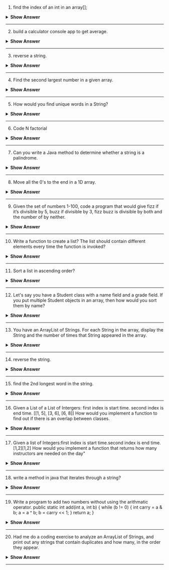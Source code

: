 1. find the index of an int in an array[];

<details><summary><b> Show Answer</b></summary>
  
<blockquote>

**Java**1. find the index of an int in an array[];

<details><summary><b> Show Answer</b></summary>
  
<blockquote>

**Java**

```java
import java.util.Scanner;

public class demo {

    public static int findIndex(int[] arr, int n) {
        for (int i = 0; i < arr.length; i++) {
            if (arr[i] == n) {
                return i;
            }
        }
        return -1; // return -1 if the element is not found
    }
    
    public static void main(String[] args){
        Scanner scn=new Scanner(System.in);

        int[] arr={1,2,3,4,5,6}; 
        
        System.out.println("Enter the number whose index you want to find");
        int no=scn.nextInt();

        System.out.println(findIndex(arr, no));
    }
 
}

```
**C#**

``` C#


using System;
 
public static class Extensions
{
    public static int findIndex<T>(this T[] array, T item) {
        return Array.IndexOf(array, item);
    }
}
 
public class Example
{
    public static void Main()
    {
        int[] array = { 1, 2, 3, 4, 5 };
        int item = Convert.ToInt32(Console.ReadLine());
        int index = array.findIndex(item);
        if (index != -1) {
            Console.WriteLine(String.Format("Element {0} is found at index {1}", item, index));
        }
        else {
            Console.WriteLine("Element not found in the given array.");
        }
    }
}

```

**Python**

```python

lst = [13, 4, 20, 15, 6, 20, 20]

print(lst.index(6))

```

</blockquote>

</details>

---

2. build a calculator console app to get average.

<details><summary><b> Show Answer</b></summary>
  
<blockquote>

Code for calculator application is mentioned below:
**Java**

```java

import java.util.*;

public class Calculator {
    public static void main(String[] args) {
        Scanner scanner = new Scanner(System.in);

        System.out.print("Enter the total number of elements: ");
        int n = scanner.nextInt();

        int sum = 0;
        for (int i = 0; i < n; i++) {
            System.out.print("Enter element : ");
            int num = scanner.nextInt();
            sum += num;
        }

        double average = (double) sum / n;
        System.out.println("The average is: " + average);

    }
}


```
**C#**

```C#
 
//Program to calculate the average of array elements.

using System;

class Avg
{
    public static void Main()
    {
        int n = Convert.ToInt32(Console.ReadLine());
        int[] arr = new int[n];
        int sum = 0;
        float average = 0.0F;
        for(int i = 0; i < n; i++) {
            arr[i] = Convert.ToInt32(Console.ReadLine());
            //Console.WriteLine(i);
            sum += arr[i];
        }
        average=(float)sum/n;
        Console.WriteLine(average);
    }
}

```

**Python**

```python

# Python code to get average of list

def Average(lst):
	sum_of_list = 0
	for i in range(len(lst)):
		sum_of_list += lst[i]
	average = sum_of_list/len(lst)
	return average


# Driver Code
lst = [15, 9, 55, 41, 35, 20, 62, 49]
average = Average(lst)
print("Average of the list =", round(average, 2))

```
</blockquote>

</details>

---


3. reverse a string.

<details><summary><b> Show Answer</b></summary>
  
<blockquote>

Suppose we have an sample string as "Hello, World!" to reverse this string we can use following code.

**Java**

```java

String str = "Hello, World!";
String reversedStr = "";
for (int i = str.length() - 1; i >= 0; i--) {
    reversedStr += str.charAt(i);
}
System.out.println(reversedStr); 


```
**C#**

```C#
using System;
namespace Exercises
{
    class Program
    {
        static void Main(string[] args)
        {
            Console.Write("Enter a String : ");
            string originalString = Console.ReadLine();
            string reverseString = string.Empty;
            for (int i = originalString.Length - 1; i >= 0; i--)
            {
                reverseString += originalString[i];
            }
            Console.Write($"Reverse String is : {reverseString} ");
            
        }      
    }
}

```

**Python**

```python
# Function to reverse a string
def reverse(string):
    string = string[::-1]
    return string
 
s = input("Enter the string: ")
 
print("The original string is : ", end="")
print(s)
 
print("The reversed string(using extended slice syntax) is : ", end="")
print(reverse(s))

```
</blockquote>

</details>

---

4. Find the second largest number in a given array.

<details><summary><b> Show Answer</b></summary>
  
<blockquote>

**Java**

```Java

public class test {


    public static int findSecondLargest(int[] arr) {
        int largest = arr[0];
        int secondLargest = Integer.MIN_VALUE;
    
        for (int i = 1; i < arr.length; i++) {
            if (arr[i] > largest) {
                secondLargest = largest;
                largest = arr[i];
            } else if (arr[i] > secondLargest && arr[i] != largest) {
                secondLargest = arr[i];
            }
        }
    
        return secondLargest;
    }

    public static void main(String[] args) {
        
        int[] arr={1,2,3,4,5,6,7,8,9,9,8};

        System.out.println(findSecondLargest(arr));
    }
}

```
**C#**

```C#
using System;

class Program
{
    public static void Main()
    {
        int n = Convert.ToInt32(Console.ReadLine());
        int largest,secondLargest,i,j=0;
        int[] arr = new int[n];
        
        for(i = 0; i < n; i++) {
            arr[i] = Convert.ToInt32(Console.ReadLine());
        }
         largest = 0;
 
            for (i = 0; i < n; i++)
            {
                if (largest < arr[i])
                {
                    largest = arr[i];
                    j = i;
                }
            }
            /* ignore the largest element and find the 2nd largest element in the array */
            secondLargest = 0;
            for (i = 0; i < n; i++)
            {
                if (i == j)
                {
                    continue;  /* ignoring the largest element */
                    
                }
                else
                {
                    if (secondLargest < arr[i])
                    {
                        secondLargest = arr[i];
                    }
                }
            }
 
            Console.Write("The Second largest element in the array is :  {0} \n\n", secondLargest);
    }
}

```

**Python**

```python
# Python program to find largest number
# in a list

# List of numbers
list1 = [10, 20, 20, 4, 45, 45, 45, 99, 99]

# Removing duplicates from the list
list2 = list(set(list1))

# Sorting the list
list2.sort()

# Printing the second last element
print("Second largest element is:", list2[-2])

```

</blockquote>

</details>

---


5. How would you find unique words in a String?

<details><summary><b> Show Answer</b></summary>
  
<blockquote>

The following code will give you the unique characters from the string.

**Java**

```java

import java.util.*;

public class test {


    public static ArrayList<Character> findUniqueChars(String str) {
        
        str=str.toLowerCase();
        Map<Character,Integer> charCount=new HashMap<>();
        ArrayList<Character> chArray=new ArrayList<>();
    
        for (int i = 0; i < str.length(); i++) {
            char ch = str.charAt(i);
            if (!Character.isWhitespace(ch)) {
                if(null != charCount.putIfAbsent(ch,1)){
                    int count=charCount.get(ch);
                    charCount.put(ch,++count);
                }
            }
        }
        
        for (Map.Entry<Character,Integer> entry : charCount.entrySet()){
            if(entry.getValue()==1){
                chArray.add(entry.getKey());
            }
        }

        return chArray;
    
    }

    public static void main(String[] args) {
        String str="Hello there";

        System.out.println(findUniqueChars(str));
    }
}

```
**C#**

```C#
using System;
using System.Linq;
class HelloWorld {
  static void Main() {
    string input = "C# Corner is a popular online community popular online community";
    string[] words = input.Split(' ');
    string[] distinctWords = words.Distinct().ToArray();
    string output = string.Join(" ", distinctWords);
    Console.WriteLine(output);
  }
}
```
**Python**

```python
def printWords(l):
     
    # for loop for iterating
    for i in l:
        print(i)
 
 
# Driver code
str = input("Enter the string: ")
 
# storing string in the form of list of words
s = set(str.split(" "))
 
# passing list to print words function
printWords(s)

```
</blockquote>

</details>

---


6. Code N factorial

<details><summary><b> Show Answer</b></summary>
  
<blockquote>

The following code will give you the factorial of given number N.

**Java**

```Java

import java.util.*;

public class test {

        public static void main(String[] args) {

            Scanner scn=new Scanner(System.in);
            System.out.println("Enter the value of N :");
            int n = scn.nextInt(); 
            
            int factorial = 1;
            
            for(int i=1; i<=n; i++){
                factorial *= i;
            }
            
            System.out.println("Factorial of " + n + " is: " + factorial);
        }
    
}

```
**C#**

```C#
using System;
namespace Exercises
{
    class Program
    {
        static void Main(string[] args)
        {
            Console.Write("Enter a Number : ");
            int number = int.Parse(Console.ReadLine());

            long factorial = RecursiveFactorial(number);
            Console.Write($"Factorial of {number} is: {factorial}");    
            
            
        }

        static long RecursiveFactorial(int number)
        {
            if (number == 1)
            {
                return 1;
            } 
            else
            {
                return number * RecursiveFactorial(number - 1);
            }    
        }
    }
}

```

**Python**

```python

num = int(input("Enter a number: "))

factorial = 1

# check if the number is negative, positive or zero
if num < 0:
   print("Sorry, factorial does not exist for negative numbers")
elif num == 0:
   print("The factorial of 0 is 1")
else:
   for i in range(1,num + 1):
       factorial = factorial*i
   print("The factorial of",num,"is",factorial)

```

</blockquote>

</details>

---


7. Can you write a Java method to determine whether a string is a palindrome.

<details><summary><b> Show Answer</b></summary>
  
<blockquote>

The following programme checks if the given string is palindrome or not. It will return "Yes" if the string is palindrome and "No" if the string is not a palindrome.

**Java**

```java

import java.util.*;

public class test {
 
    
    static boolean isPalindrome(String str)
    {
 
       
        int i = 0;
        int j = str.length() - 1;
        while (i < j) {
            if (str.charAt(i) != str.charAt(j))
                return false;
            i++;
            j--;
        }
        return true;
    }
 
    
    public static void main(String[] args)
    {
       
        Scanner scn=new Scanner(System.in);
        System.out.println("Enter the string:");
        String str = scn.nextLine(); 

        str = str.toLowerCase();
        if (isPalindrome(str))
            System.out.print("Yes");
        else
            System.out.print("No");
    }
}

```
**C#**

```C#
using System;
namespace LogicalPrograms
{
    public class Program
    {
        static void Main(string[] args)
        {
            Console.Write("Enter a string to Check Palindrome : ");
            string name = Console.ReadLine();
            string reverse = string.Empty;
            
            for (int i = name.Length - 1; i >= 0; i--)
            {
                reverse += name[i];
            }
            
            if (name == reverse)
            {
                Console.WriteLine($"{name} is Palindrome.");
            }
            else
            {
                Console.WriteLine($"{name} is not Palindrome");
            }
            
        }
    }
}
```
**Python**

```python
def isPalindrome(s):
    return s == s[::-1]
  
  
# Driver code
s = input("Enter the string: ")
ans = isPalindrome(s)
  
if ans:
    print("Yes, It is a Palindrome")
else:
    print("No, It is not a Palindrome")
```
</blockquote>

</details>

---


8. Move all the 0's to the end in a 1D array.

<details><summary><b> Show Answer</b></summary>
  
<blockquote>

The following code will move all the 0's present in the array at the end.

**Java**

```java

import java.util.*;

public class test {
 
    
    public static void moveZeroesToEnd(int[] arr) {
        int nonZeroIndex = 0;
    
        for (int i = 0; i < arr.length; i++) {
            if (arr[i] != 0) {
                arr[nonZeroIndex++] = arr[i];
            }
        }
     
        while (nonZeroIndex < arr.length) {
            arr[nonZeroIndex++] = 0;
        }

        System.out.println(arr[1]);
    }
 
    
    public static void main(String[] args)
    {
       
        Scanner scn=new Scanner(System.in);
       int[] arr={1,0,2,0,3,4,5};
        moveZeroesToEnd(arr);
        
    }
}

```
**C#**

```C#

using System;

class PushZero
{

	static void pushZerosToEnd(int []arr, int n)
	{
	
		int count = 0;
		for (int i = 0; i < n; i++)
		if (arr[i] != 0)
	
		arr[count++] = arr[i];
	
		while (count < n)
		arr[count++] = 0;
	}
	
	
	public static void Main ()
	{
		int []arr = {1, 9, 8, 4, 0, 0, 2, 7, 0, 6, 0, 9};
		int n = arr.Length;
		pushZerosToEnd(arr, n);
		Console.WriteLine("Array after pushing all zeros to the back: ");
		for (int i = 0; i < n; i++)
		Console.Write(arr[i] +" ");
	}
}
```


**Python**
```python
def pushZerosToEnd(arr, n):
	count = 0
	for i in range(n):
		if arr[i] != 0:
			arr[count] = arr[i]
			count+=1
	
	while count < n:
		arr[count] = 0
		count += 1
		

arr = [1, 9, 8, 4, 0, 0, 2, 7, 0, 6, 0, 9]
n = len(arr)
pushZerosToEnd(arr, n)
print("Array after pushing all zeros to end of array:")
print(arr)

```
</blockquote>

</details>

---

9. Given the set of numbers 1-100, code a program that would give fizz if it’s divisible by 5, buzz if divisible by 3, fizz buzz is divisible by both and the number of by neither.

<details><summary><b> Show Answer</b></summary>
  
<blockquote>

**Java**

```java
import java.util.*;

public class Test{
    public static void main(String[] args) {
        for (int num = 1; num <= 100; num++) {
            if (num % 3 == 0 && num % 5 == 0) {
                System.out.println("FizzBuzz");
            } else if (num % 3 == 0) {
                System.out.println("Buzz");
            } else if (num % 5 == 0) {
                System.out.println("Fizz");
            } else {
                System.out.println(num);
            }
        }
        
        
    }
}

```
**C#**
```C#
using System;
namespace LogicalPrograms
{
    public class Program
    {
        static void Main(string[] args)
        {
            for (int num = 1; num <= 100; num++) {
            if (num % 3 == 0 && num % 5 == 0) {
                Console.WriteLine("FizzBuzz");
            } else if (num % 3 == 0) {
                Console.WriteLine("Buzz");
            } else if (num % 5 == 0) {
                Console.WriteLine("Fizz");
            } else {
                Console.WriteLine(num);
            }
        }
        }
    }
}
```

**Python**

```python
def fizzBuzz(n):
    for n in range(1,n+1):
        if n % 3 == 0 and n % 5 == 0:
            print('FizzBuzz')
        elif n % 3 == 0:
            print('Fizz')
        elif n % 5 == 0:
            print('Buzz')
        else:
            print(n)

if __name__ == '__main__':
    n = int(input().strip())
    fizzBuzz(n)

```

</blockquote>

</details>

---


10. Write a function to create a list? The list should contain different elements every time the function is invoked?

<details><summary><b> Show Answer</b></summary>
  
<blockquote>

The following code contains a  `generateList()` method which generates a list with random elements every time it is called. The size of the list must be passed as an argument to the `generateList()` method.

**Java**

```java 
import java.util.*;

public class Test{
    public static void main(String[] args) {
        ArrayList<Integer> list = new ArrayList<Integer>();
        
        list=generateList(3);
        System.out.println(list.toString());


        list=generateList(5);
        System.out.println(list.toString());
    }

    public static ArrayList<Integer> generateList(int size) {
        ArrayList<Integer> list = new ArrayList<Integer>();
        Random rand = new Random();

        for (int i = 0; i < size; i++) {
            int randNum = rand.nextInt(100);
            list.add(randNum);
        }

        return list;
    }
}

```

</blockquote>

</details>

---


11. Sort a list in ascending order?

<details><summary><b> Show Answer</b></summary>
  
<blockquote>

The following code will sort a list of integers in ascending order using the built-in `Collections` class in Java:

**Java**

```java

import java.util.*;

public class Test{
    public static void main(String[] args) {
        ArrayList<Integer> numbers = new ArrayList<Integer>();
        numbers.add(5);
        numbers.add(2);
        numbers.add(8);
        numbers.add(1);

        Collections.sort(numbers);

        System.out.println(numbers);
    }

    
}

```
**C#**
```C#
// C# program to sort a list of integers
// Using OrderBy() method
using System;
using System.Linq;
using System.Collections.Generic;

class Exercise{
	
static void Main(string[] args)
{
	List<int> nums = new List<int>() { 50, 20, 40, 60, 33, 70 };
	
	var result_set = nums.OrderBy(num => num);
	
	Console.WriteLine("Sorted in Ascending order:");
	foreach (int value in result_set)
	{
		Console.Write(value + " ");
	}
}
}

```

**Python**
```python


numbers = [1, 3, 4, 2]

print(numbers.sort()) # None
print(numbers)		 # [1, 2, 3, 4]

print(sorted(numbers)) # [1, 2, 3, 4]
print(numbers)		 # [1, 3, 4, 2]



```
</blockquote>

</details>

---

12. Let's say you have a Student class with a name field and a grade field. If you put multiple Student objects in an array, then how would you sort them by name?

<details><summary><b> Show Answer</b></summary>
  
<blockquote>

The following code the Student class implements the `Comparable` interface and overrides the `compareTo()` method to compare two Student objects based on their name field. 

```java

import java.util.*;

class Student implements Comparable<Student> {
    private String name;
    private int grade;

    public Student(String name, int grade) {
        this.name = name;
        this.grade = grade;
    }

    public String getName() {
        return name;
    }

    public int getGrade() {
        return grade;
    }

    @Override
    public int compareTo(Student other) {
        return this.name.compareTo(other.getName());
    }

}

public class Test{
    public static void main(String[] args) {
        Student[] students = new Student[3];
        students[0] = new Student("Ram", 80);
        students[1] = new Student("Sham", 52);
        students[2] = new Student("Manoj", 78);

        Arrays.sort(students);

        for (Student s : students) {
            System.out.println(s.getName() + " " + s.getGrade());
        }
    }
    
}

```

</blockquote>

</details>

---

13. You have an ArrayList of Strings. For each String in the array, display the String and the number of times that String appeared in the array.

<details><summary><b> Show Answer</b></summary>
  
<blockquote>

The following code displays each String in an ArrayList along with the number of times that String appears in the list:

```java
import java.util.*;

public class Test{
    public static void main(String[] args) {
        ArrayList<String> strings = new ArrayList<String>();
        strings.add("Man");
        strings.add("Animal");
        strings.add("Animal");
        strings.add("Bird");

        Map<String, Integer> stringCount = new HashMap<String, Integer>();

        for (String s : strings) {
            if (stringCount.containsKey(s)) {
                stringCount.put(s, stringCount.get(s) + 1);
            } else {
                stringCount.put(s, 1);
            }
        }

        for (Map.Entry<String, Integer> entry : stringCount.entrySet()) {
            System.out.println(entry.getKey() + " : " + entry.getValue() + " time(s)");
        }
    }
    
}

```
**C#**
```C#
using System;
namespace Exercises
{
    class Program
    {
        static void Main(string[] args)
        {
            Console.Write("Enter the string : ");
            string message = Console.ReadLine();
            message = message.Replace(" ", string.Empty);
            while (message.Length > 0)
            {
                Console.Write(message[0] + " : ");
                int count = 0;
                for (int j = 0; j < message.Length; j++)
                {
                    if (message[0] == message[j])
                    {
                        count++;
                    }
                }
                Console.WriteLine(count);
                message = message.Replace(message[0].ToString(), string.Empty);
            }
        }
    }
}
```
**python**

```python
inp_str = "Programming"
out = {x : inp_str.count(x) for x in set(inp_str )}
print ("Occurrence of all characters in the given string is :\n "+ str(out))
```


</blockquote>

</details>

---

14. reverse the string.  

<details><summary><b> Show Answer</b></summary>
  
<blockquote>

The following code will reverse using character array.

```java

import java.util.*;

public class Test{
    public static void main(String[] args) {
        String originalString = "hello world";
        char[] originalArray = originalString.toCharArray();
        char[] reversedArray = new char[originalArray.length];

        for (int i = 0; i < originalArray.length; i++) {
            reversedArray[i] = originalArray[originalArray.length - 1 - i];
        }

        String reversedString = new String(reversedArray);
        System.out.println(reversedString);    
}
   
}
```

</blockquote>

</details>

---

15. find the 2nd longest word in the string.

<details><summary><b> Show Answer</b></summary>
  
<blockquote>

```java

```

</blockquote>

</details>

---

16. Given a List of a List of Intergers: first index is start time. second index is end time. [[1, 5], [3, 6], [6, 8]] How would you implement a function to find out if there is an overlap between classes.


<details><summary><b> Show Answer</b></summary>
  
<blockquote>



</blockquote>

</details>

---

17. Given a list of Integers:first index is start time.second index is end time.[1,2][1,2] How would you implement a function that returns how many instructors are needed on the day"

<details><summary><b> Show Answer</b></summary>
  
<blockquote>



</blockquote>

</details>

---

18. write a method in java that iterates through a string?

<details><summary><b> Show Answer</b></summary>
  
<blockquote>



</blockquote>

</details>

---

19. Write a program to add two numbers without using the arithmatic operator.
public static int add(int a, int b) {
    while (b != 0) {
        int carry = a & b;
        a = a ^ b;
        b = carry << 1;
    }
    return a;
}

<details><summary><b> Show Answer</b></summary>
  
<blockquote>



</blockquote>

</details>

---

20. Had me do a coding exercise to analyze an ArrayList of Strings, and print out any strings that contain duplicates and how many, in the order they appear.

<details><summary><b> Show Answer</b></summary>
  
<blockquote>



</blockquote>

</details>

---



```java
import java.util.Scanner;

public class demo {

    public static int findIndex(int[] arr, int n) {
        for (int i = 0; i < arr.length; i++) {
            if (arr[i] == n) {
                return i;
            }
        }
        return -1; // return -1 if the element is not found
    }
    
    public static void main(String[] args){
        Scanner scn=new Scanner(System.in);

        int[] arr={1,2,3,4,5,6}; 
        
        System.out.println("Enter the number whose index you want to find");
        int no=scn.nextInt();

        System.out.println(findIndex(arr, no));
    }
 
}

```
**C#**

``` C#


using System;
 
public static class Extensions
{
    public static int findIndex<T>(this T[] array, T item) {
        return Array.IndexOf(array, item);
    }
}
 
public class Example
{
    public static void Main()
    {
        int[] array = { 1, 2, 3, 4, 5 };
        int item = Convert.ToInt32(Console.ReadLine());
        int index = array.findIndex(item);
        if (index != -1) {
            Console.WriteLine(String.Format("Element {0} is found at index {1}", item, index));
        }
        else {
            Console.WriteLine("Element not found in the given array.");
        }
    }
}

```

**Python**

```python

lst = [13, 4, 20, 15, 6, 20, 20]

print(lst.index(6))

```

</blockquote>

</details>

---

2. build a calculator console app to get average.

<details><summary><b> Show Answer</b></summary>
  
<blockquote>

Code for calculator application is mentioned below:
	
**Java**

```java

import java.util.*;

public class Calculator {
    public static void main(String[] args) {
        Scanner scanner = new Scanner(System.in);

        System.out.print("Enter the total number of elements: ");
        int n = scanner.nextInt();

        int sum = 0;
        for (int i = 0; i < n; i++) {
            System.out.print("Enter element : ");
            int num = scanner.nextInt();
            sum += num;
        }

        double average = (double) sum / n;
        System.out.println("The average is: " + average);

    }
}


```
**C#**

```C#
 
//Program to calculate the average of array elements.

using System;

class Avg
{
    public static void Main()
    {
        int n = Convert.ToInt32(Console.ReadLine());
        int[] arr = new int[n];
        int sum = 0;
        float average = 0.0F;
        for(int i = 0; i < n; i++) {
            arr[i] = Convert.ToInt32(Console.ReadLine());
            //Console.WriteLine(i);
            sum += arr[i];
        }
        average=(float)sum/n;
        Console.WriteLine(average);
    }
}

```

**Python**

```python

# Python code to get average of list

def Average(lst):
	sum_of_list = 0
	for i in range(len(lst)):
		sum_of_list += lst[i]
	average = sum_of_list/len(lst)
	return average


# Driver Code
lst = [15, 9, 55, 41, 35, 20, 62, 49]
average = Average(lst)
print("Average of the list =", round(average, 2))

```
</blockquote>

</details>

---


3. reverse a string.

<details><summary><b> Show Answer</b></summary>
  
<blockquote>

Suppose we have an sample string as "Hello, World!" to reverse this string we can use following code.

**Java**

```java

String str = "Hello, World!";
String reversedStr = "";
for (int i = str.length() - 1; i >= 0; i--) {
    reversedStr += str.charAt(i);
}
System.out.println(reversedStr); 


```
**C#**

```C#
using System;
namespace Exercises
{
    class Program
    {
        static void Main(string[] args)
        {
            Console.Write("Enter a String : ");
            string originalString = Console.ReadLine();
            string reverseString = string.Empty;
            for (int i = originalString.Length - 1; i >= 0; i--)
            {
                reverseString += originalString[i];
            }
            Console.Write($"Reverse String is : {reverseString} ");
            
        }      
    }
}

```

**Python**

```python
# Function to reverse a string
def reverse(string):
    string = string[::-1]
    return string
 
s = input("Enter the string: ")
 
print("The original string is : ", end="")
print(s)
 
print("The reversed string(using extended slice syntax) is : ", end="")
print(reverse(s))

```
</blockquote>

</details>

---

4. Find the second largest number in a given array.

<details><summary><b> Show Answer</b></summary>
  
<blockquote>

**Java**

```Java

public class test {


    public static int findSecondLargest(int[] arr) {
        int largest = arr[0];
        int secondLargest = Integer.MIN_VALUE;
    
        for (int i = 1; i < arr.length; i++) {
            if (arr[i] > largest) {
                secondLargest = largest;
                largest = arr[i];
            } else if (arr[i] > secondLargest && arr[i] != largest) {
                secondLargest = arr[i];
            }
        }
    
        return secondLargest;
    }

    public static void main(String[] args) {
        
        int[] arr={1,2,3,4,5,6,7,8,9,9,8};

        System.out.println(findSecondLargest(arr));
    }
}

```
**C#**

```C#
using System;

class Program
{
    public static void Main()
    {
        int n = Convert.ToInt32(Console.ReadLine());
        int largest,secondLargest,i,j=0;
        int[] arr = new int[n];
        
        for(i = 0; i < n; i++) {
            arr[i] = Convert.ToInt32(Console.ReadLine());
        }
         largest = 0;
 
            for (i = 0; i < n; i++)
            {
                if (largest < arr[i])
                {
                    largest = arr[i];
                    j = i;
                }
            }
            /* ignore the largest element and find the 2nd largest element in the array */
            secondLargest = 0;
            for (i = 0; i < n; i++)
            {
                if (i == j)
                {
                    continue;  /* ignoring the largest element */
                    
                }
                else
                {
                    if (secondLargest < arr[i])
                    {
                        secondLargest = arr[i];
                    }
                }
            }
 
            Console.Write("The Second largest element in the array is :  {0} \n\n", secondLargest);
    }
}

```

**Python**

```python
# Python program to find largest number
# in a list

# List of numbers
list1 = [10, 20, 20, 4, 45, 45, 45, 99, 99]

# Removing duplicates from the list
list2 = list(set(list1))

# Sorting the list
list2.sort()

# Printing the second last element
print("Second largest element is:", list2[-2])

```

</blockquote>

</details>

---


5. How would you find unique words in a String?

<details><summary><b> Show Answer</b></summary>
  
<blockquote>

The following code will give you the unique characters from the string.

**Java**

```java

import java.util.*;

public class test {


    public static ArrayList<Character> findUniqueChars(String str) {
        
        str=str.toLowerCase();
        Map<Character,Integer> charCount=new HashMap<>();
        ArrayList<Character> chArray=new ArrayList<>();
    
        for (int i = 0; i < str.length(); i++) {
            char ch = str.charAt(i);
            if (!Character.isWhitespace(ch)) {
                if(null != charCount.putIfAbsent(ch,1)){
                    int count=charCount.get(ch);
                    charCount.put(ch,++count);
                }
            }
        }
        
        for (Map.Entry<Character,Integer> entry : charCount.entrySet()){
            if(entry.getValue()==1){
                chArray.add(entry.getKey());
            }
        }

        return chArray;
    
    }

    public static void main(String[] args) {
        String str="Hello there";

        System.out.println(findUniqueChars(str));
    }
}

```
**C#**

```C#
using System;
using System.Linq;
class HelloWorld {
  static void Main() {
    string input = "C# Corner is a popular online community popular online community";
    string[] words = input.Split(' ');
    string[] distinctWords = words.Distinct().ToArray();
    string output = string.Join(" ", distinctWords);
    Console.WriteLine(output);
  }
}
```
**Python**

```python
def printWords(l):
     
    # for loop for iterating
    for i in l:
        print(i)
 
 
# Driver code
str = input("Enter the string: ")
 
# storing string in the form of list of words
s = set(str.split(" "))
 
# passing list to print words function
printWords(s)

```
</blockquote>

</details>

---


6. Code N factorial

<details><summary><b> Show Answer</b></summary>
  
<blockquote>

The following code will give you the factorial of given number N.

**Java**

```Java

import java.util.*;

public class test {

        public static void main(String[] args) {

            Scanner scn=new Scanner(System.in);
            System.out.println("Enter the value of N :");
            int n = scn.nextInt(); 
            
            int factorial = 1;
            
            for(int i=1; i<=n; i++){
                factorial *= i;
            }
            
            System.out.println("Factorial of " + n + " is: " + factorial);
        }
    
}

```
**C#**

```C#
using System;
namespace Exercises
{
    class Program
    {
        static void Main(string[] args)
        {
            Console.Write("Enter a Number : ");
            int number = int.Parse(Console.ReadLine());

            long factorial = RecursiveFactorial(number);
            Console.Write($"Factorial of {number} is: {factorial}");    
            
            
        }

        static long RecursiveFactorial(int number)
        {
            if (number == 1)
            {
                return 1;
            } 
            else
            {
                return number * RecursiveFactorial(number - 1);
            }    
        }
    }
}

```

**Python**

```python

num = int(input("Enter a number: "))

factorial = 1

# check if the number is negative, positive or zero
if num < 0:
   print("Sorry, factorial does not exist for negative numbers")
elif num == 0:
   print("The factorial of 0 is 1")
else:
   for i in range(1,num + 1):
       factorial = factorial*i
   print("The factorial of",num,"is",factorial)

```

</blockquote>

</details>

---


7. Can you write a Java method to determine whether a string is a palindrome.

<details><summary><b> Show Answer</b></summary>
  
<blockquote>

The following programme checks if the given string is palindrome or not. It will return "Yes" if the string is palindrome and "No" if the string is not a palindrome.

**Java**

```java

import java.util.*;

public class test {
 
    
    static boolean isPalindrome(String str)
    {
 
       
        int i = 0;
        int j = str.length() - 1;
        while (i < j) {
            if (str.charAt(i) != str.charAt(j))
                return false;
            i++;
            j--;
        }
        return true;
    }
 
    
    public static void main(String[] args)
    {
       
        Scanner scn=new Scanner(System.in);
        System.out.println("Enter the string:");
        String str = scn.nextLine(); 

        str = str.toLowerCase();
        if (isPalindrome(str))
            System.out.print("Yes");
        else
            System.out.print("No");
    }
}

```
**C#**

```C#
using System;
namespace LogicalPrograms
{
    public class Program
    {
        static void Main(string[] args)
        {
            Console.Write("Enter a string to Check Palindrome : ");
            string name = Console.ReadLine();
            string reverse = string.Empty;
            
            for (int i = name.Length - 1; i >= 0; i--)
            {
                reverse += name[i];
            }
            
            if (name == reverse)
            {
                Console.WriteLine($"{name} is Palindrome.");
            }
            else
            {
                Console.WriteLine($"{name} is not Palindrome");
            }
            
        }
    }
}
```
**Python**

```python
def isPalindrome(s):
    return s == s[::-1]
  
  
# Driver code
s = input("Enter the string: ")
ans = isPalindrome(s)
  
if ans:
    print("Yes, It is a Palindrome")
else:
    print("No, It is not a Palindrome")
```
</blockquote>

</details>

---


8. Move all the 0's to the end in a 1D array.

<details><summary><b> Show Answer</b></summary>
  
<blockquote>

The following code will move all the 0's present in the array at the end.

**Java**

```java

import java.util.*;

public class test {
 
    
    public static void moveZeroesToEnd(int[] arr) {
        int nonZeroIndex = 0;
    
        for (int i = 0; i < arr.length; i++) {
            if (arr[i] != 0) {
                arr[nonZeroIndex++] = arr[i];
            }
        }
     
        while (nonZeroIndex < arr.length) {
            arr[nonZeroIndex++] = 0;
        }

        System.out.println(arr[1]);
    }
 
    
    public static void main(String[] args)
    {
       
        Scanner scn=new Scanner(System.in);
       int[] arr={1,0,2,0,3,4,5};
        moveZeroesToEnd(arr);
        
    }
}

```
**C#**

```C#

using System;

class PushZero
{

	static void pushZerosToEnd(int []arr, int n)
	{
	
		int count = 0;
		for (int i = 0; i < n; i++)
		if (arr[i] != 0)
	
		arr[count++] = arr[i];
	
		while (count < n)
		arr[count++] = 0;
	}
	
	
	public static void Main ()
	{
		int []arr = {1, 9, 8, 4, 0, 0, 2, 7, 0, 6, 0, 9};
		int n = arr.Length;
		pushZerosToEnd(arr, n);
		Console.WriteLine("Array after pushing all zeros to the back: ");
		for (int i = 0; i < n; i++)
		Console.Write(arr[i] +" ");
	}
}
```


**Python**
```python
def pushZerosToEnd(arr, n):
	count = 0
	for i in range(n):
		if arr[i] != 0:
			arr[count] = arr[i]
			count+=1
	
	while count < n:
		arr[count] = 0
		count += 1
		

arr = [1, 9, 8, 4, 0, 0, 2, 7, 0, 6, 0, 9]
n = len(arr)
pushZerosToEnd(arr, n)
print("Array after pushing all zeros to end of array:")
print(arr)

```
</blockquote>

</details>

---

9. Given the set of numbers 1-100, code a program that would give fizz if it’s divisible by 5, buzz if divisible by 3, fizz buzz is divisible by both and the number of by neither.

<details><summary><b> Show Answer</b></summary>
  
<blockquote>

**Java**

```java
import java.util.*;

public class Test{
    public static void main(String[] args) {
        for (int num = 1; num <= 100; num++) {
            if (num % 3 == 0 && num % 5 == 0) {
                System.out.println("FizzBuzz");
            } else if (num % 3 == 0) {
                System.out.println("Buzz");
            } else if (num % 5 == 0) {
                System.out.println("Fizz");
            } else {
                System.out.println(num);
            }
        }
        
        
    }
}

```
**C#**
```C#
using System;
namespace LogicalPrograms
{
    public class Program
    {
        static void Main(string[] args)
        {
            for (int num = 1; num <= 100; num++) {
            if (num % 3 == 0 && num % 5 == 0) {
                Console.WriteLine("FizzBuzz");
            } else if (num % 3 == 0) {
                Console.WriteLine("Buzz");
            } else if (num % 5 == 0) {
                Console.WriteLine("Fizz");
            } else {
                Console.WriteLine(num);
            }
        }
        }
    }
}
```

**Python**

```python
def fizzBuzz(n):
    for n in range(1,n+1):
        if n % 3 == 0 and n % 5 == 0:
            print('FizzBuzz')
        elif n % 3 == 0:
            print('Fizz')
        elif n % 5 == 0:
            print('Buzz')
        else:
            print(n)

if __name__ == '__main__':
    n = int(input().strip())
    fizzBuzz(n)

```

</blockquote>

</details>

---


10. Write a function to create a list? The list should contain different elements every time the function is invoked?

<details><summary><b> Show Answer</b></summary>
  
<blockquote>

The following code contains a  `generateList()` method which generates a list with random elements every time it is called. The size of the list must be passed as an argument to the `generateList()` method.

**Java**

```java 
import java.util.*;

public class Test{
    public static void main(String[] args) {
        ArrayList<Integer> list = new ArrayList<Integer>();
        
        list=generateList(3);
        System.out.println(list.toString());


        list=generateList(5);
        System.out.println(list.toString());
    }

    public static ArrayList<Integer> generateList(int size) {
        ArrayList<Integer> list = new ArrayList<Integer>();
        Random rand = new Random();

        for (int i = 0; i < size; i++) {
            int randNum = rand.nextInt(100);
            list.add(randNum);
        }

        return list;
    }
}

```

</blockquote>

</details>

---


11. Sort a list in ascending order?

<details><summary><b> Show Answer</b></summary>
  
<blockquote>

The following code will sort a list of integers in ascending order using the built-in `Collections` class in Java:

**Java**

```java

import java.util.*;

public class Test{
    public static void main(String[] args) {
        ArrayList<Integer> numbers = new ArrayList<Integer>();
        numbers.add(5);
        numbers.add(2);
        numbers.add(8);
        numbers.add(1);

        Collections.sort(numbers);

        System.out.println(numbers);
    }

    
}

```
**C#**
```C#
// C# program to sort a list of integers
// Using OrderBy() method
using System;
using System.Linq;
using System.Collections.Generic;

class Exercise{
	
static void Main(string[] args)
{
	List<int> nums = new List<int>() { 50, 20, 40, 60, 33, 70 };
	
	var result_set = nums.OrderBy(num => num);
	
	Console.WriteLine("Sorted in Ascending order:");
	foreach (int value in result_set)
	{
		Console.Write(value + " ");
	}
}
}

```

**Python**
```python


numbers = [1, 3, 4, 2]

print(numbers.sort()) # None
print(numbers)		 # [1, 2, 3, 4]

print(sorted(numbers)) # [1, 2, 3, 4]
print(numbers)		 # [1, 3, 4, 2]



```
</blockquote>

</details>

---

12. Let's say you have a Student class with a name field and a grade field. If you put multiple Student objects in an array, then how would you sort them by name?

<details><summary><b> Show Answer</b></summary>
  
<blockquote>

The following code the Student class implements the `Comparable` interface and overrides the `compareTo()` method to compare two Student objects based on their name field. 

```java

import java.util.*;

class Student implements Comparable<Student> {
    private String name;
    private int grade;

    public Student(String name, int grade) {
        this.name = name;
        this.grade = grade;
    }

    public String getName() {
        return name;
    }

    public int getGrade() {
        return grade;
    }

    @Override
    public int compareTo(Student other) {
        return this.name.compareTo(other.getName());
    }

}

public class Test{
    public static void main(String[] args) {
        Student[] students = new Student[3];
        students[0] = new Student("Ram", 80);
        students[1] = new Student("Sham", 52);
        students[2] = new Student("Manoj", 78);

        Arrays.sort(students);

        for (Student s : students) {
            System.out.println(s.getName() + " " + s.getGrade());
        }
    }
    
}

```

</blockquote>

</details>

---

13. You have an ArrayList of Strings. For each String in the array, display the String and the number of times that String appeared in the array.

<details><summary><b> Show Answer</b></summary>
  
<blockquote>

The following code displays each String in an ArrayList along with the number of times that String appears in the list:

```java
import java.util.*;

public class Test{
    public static void main(String[] args) {
        ArrayList<String> strings = new ArrayList<String>();
        strings.add("Man");
        strings.add("Animal");
        strings.add("Animal");
        strings.add("Bird");

        Map<String, Integer> stringCount = new HashMap<String, Integer>();

        for (String s : strings) {
            if (stringCount.containsKey(s)) {
                stringCount.put(s, stringCount.get(s) + 1);
            } else {
                stringCount.put(s, 1);
            }
        }

        for (Map.Entry<String, Integer> entry : stringCount.entrySet()) {
            System.out.println(entry.getKey() + " : " + entry.getValue() + " time(s)");
        }
    }
    
}

```

</blockquote>

</details>

---

14. reverse the string.  

<details><summary><b> Show Answer</b></summary>
  
<blockquote>

The following code will reverse using character array.

```java

import java.util.*;

public class Test{
    public static void main(String[] args) {
        String originalString = "hello world";
        char[] originalArray = originalString.toCharArray();
        char[] reversedArray = new char[originalArray.length];

        for (int i = 0; i < originalArray.length; i++) {
            reversedArray[i] = originalArray[originalArray.length - 1 - i];
        }

        String reversedString = new String(reversedArray);
        System.out.println(reversedString);    
}
   
}
```

</blockquote>

</details>

---

15. find the 2nd longest word in the string.

<details><summary><b> Show Answer</b></summary>
  
<blockquote>

```java

```

</blockquote>

</details>

---

16. Given a List of a List of Intergers: first index is start time. second index is end time. [[1, 5], [3, 6], [6, 8]] How would you implement a function to find out if there is an overlap between classes.


<details><summary><b> Show Answer</b></summary>
  
<blockquote>



</blockquote>

</details>

---

17. Given a list of Integers:first index is start time.second index is end time.[1,2][1,2] How would you implement a function that returns how many instructors are needed on the day"

<details><summary><b> Show Answer</b></summary>
  
<blockquote>



</blockquote>

</details>

---

18. write a method in java that iterates through a string?

<details><summary><b> Show Answer</b></summary>
  
<blockquote>



</blockquote>

</details>

---

19. Write a program to add two numbers without using the arithmatic operator.
public static int add(int a, int b) {
    while (b != 0) {
        int carry = a & b;
        a = a ^ b;
        b = carry << 1;
    }
    return a;
}

<details><summary><b> Show Answer</b></summary>
  
<blockquote>



</blockquote>

</details>

---

20. Had me do a coding exercise to analyze an ArrayList of Strings, and print out any strings that contain duplicates and how many, in the order they appear.

<details><summary><b> Show Answer</b></summary>
  
<blockquote>



</blockquote>

</details>

---

